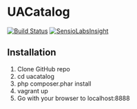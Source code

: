 # UACatalog
[![Build Status](https://travis-ci.org/pomazansky/uacatalog.svg?branch=master)](https://travis-ci.org/pomazansky/uacatalog)
[![SensioLabsInsight](https://insight.sensiolabs.com/projects/d2e161d0-3b29-4154-a74c-ffada3b3edf0/mini.png)](https://insight.sensiolabs.com/projects/d2e161d0-3b29-4154-a74c-ffada3b3edf0)
## Installation
1. Clone GitHub repo
2. cd uacatalog
3. php composer.phar install
4. vagrant up
5. Go with your browser to localhost:8888
